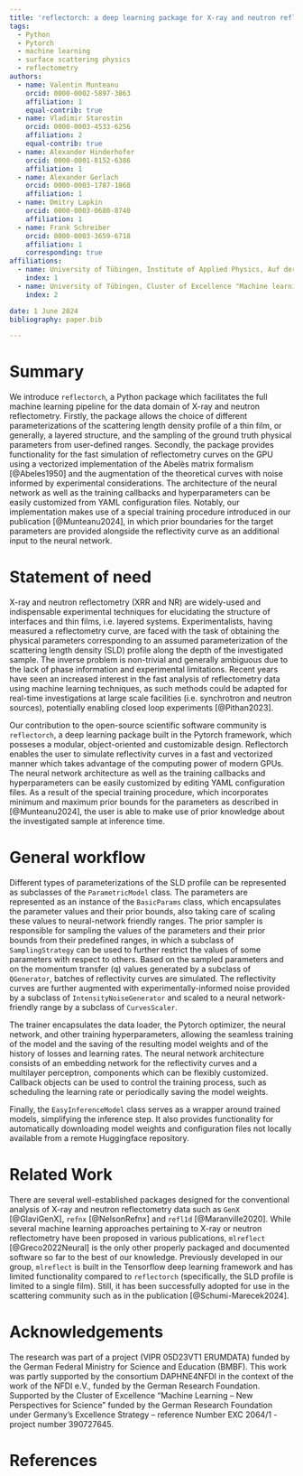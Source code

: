 ```yaml
---
title: 'reflectorch: a deep learning package for X-ray and neutron reflectometry'
tags:
  - Python
  - Pytorch
  - machine learning
  - surface scattering physics
  - reflectometry
authors:
  - name: Valentin Munteanu
    orcid: 0000-0002-5897-3863
    affiliation: 1
    equal-contrib: true
  - name: Vladimir Starostin
    orcid: 0000-0003-4533-6256
    affiliation: 2
    equal-contrib: true
  - name: Alexander Hinderhofer
    orcid: 0000-0001-8152-6386
    affiliation: 1
  - name: Alexander Gerlach
    orcid: 0000-0003-1787-1868
    affiliation: 1
  - name: Dmitry Lapkin
    orcid: 0000-0003-0680-8740
    affiliation: 1
  - name: Frank Schreiber
    orcid: 0000-0003-3659-6718
    affiliation: 1
    corresponding: true
affiliations:
  - name: University of Tübingen, Institute of Applied Physics, Auf der Morgenstelle 10, 72076 Tübingen, Germany
    index: 1
  - name: University of Tübingen, Cluster of Excellence "Machine learning - new perspectives for science", Maria-von-Linden-Straße 6, 72076 Tübingen, Germany
    index: 2

date: 1 June 2024
bibliography: paper.bib

---
```


# Summary

We introduce `reflectorch`, a Python package which facilitates the full machine learning pipeline for the data domain of X-ray and neutron reflectometry. Firstly, the package allows the choice of different parameterizations of the scattering length density profile of a thin film, or generally, a layered structure, and the sampling of the ground truth physical parameters from user-defined ranges. Secondly, the package provides functionality for the fast simulation of reflectometry curves on the GPU using a vectorized implementation of the Abelès matrix formalism [@Abeles1950] and the augmentation of the theoretical curves with noise informed by experimental considerations. The architecture of the neural network as well as the training callbacks and hyperparameters can be easily customized from YAML configuration files. Notably, our implementation makes use of a special training procedure introduced in our publication [@Munteanu2024], in which prior boundaries for the target parameters are provided alongside the reflectivity curve as an additional input to the neural network.


# Statement of need

X-ray and neutron reflectometry (XRR and NR) are widely-used and indispensable experimental techniques for elucidating the structure of interfaces and thin films, i.e. layered systems. Experimentalists, having measured a reflectometry curve, are faced with the task of obtaining the physical parameters corresponding to an assumed parameterization of the scattering length density (SLD) profile along the depth of the investigated sample. The inverse problem is non-trivial and generally ambiguous due to the lack of phase information and experimental limitations. Recent years have seen an increased interest in the fast analysis of reflectometry data using machine learning techniques, as such methods could be adapted for real-time investigations at large scale facilities (i.e. synchrotron and neutron sources), potentially enabling closed loop experiments [@Pithan2023]. 

Our contribution to the open-source scientific software community is `reflectorch`, a deep learning package built in the Pytorch framework, which posseses a modular, object-oriented and customizable design. Reflectorch enables the user to simulate reflectivity curves in a fast and vectorized manner which takes advantage of the computing power of modern GPUs. The neural network architecture as well as the training callbacks and hyperparameters can be easily customized by editing YAML configuration files. As a result of the special training procedure, which incorporates minimum and maximum prior bounds for the parameters as described in [@Munteanu2024], the user is able to make use of prior knowledge about the investigated sample at inference time.  

# General workflow

Different types of parameterizations of the SLD profile can be represented as subclasses of the `ParametricModel` class. The parameters are represented as an instance of the `BasicParams` class, which encapsulates the parameter values and their prior bounds, also taking care of scaling these values to neural-network friendly ranges. The prior sampler is responsible for sampling the values of the parameters and their prior bounds from their predefined ranges, in which a subclass of `SamplingStrategy` can be used to further restrict the values of some parameters with respect to others. Based on the sampled parameters and on the momentum transfer (q) values generated by a subclass of `QGenerator`, batches of reflectivity curves are simulated. The reflectivity curves are further augmented with experimentally-informed noise provided by a subclass of `IntensityNoiseGenerator` and scaled to a neural network-friendly range by a subclass of `CurvesScaler`.

The trainer encapsulates the data loader, the Pytorch optimizer, the neural network, and other training hyperparameters, allowing the seamless training of the model and the saving of the resulting model weights and of the history of losses and learning rates. The neural network architecture consists of an embedding network for the reflectivity curves and a multilayer perceptron, components which can be flexibly customized. Callback objects can be used to control the training process, such as scheduling the learning rate or periodically saving the model weights. 

Finally, the `EasyInferenceModel` class serves as a wrapper around trained models, simplifying the inference step. It also provides functionality for automatically downloading model weights and configuration files not locally available from a remote Huggingface repository.

# Related Work

There are several well-established packages designed for the conventional analysis of X-ray and neutron reflectometry data such as `GenX` [@GlaviGenX], `refnx` [@NelsonRefnx] and `refl1d` [@Maranville2020]. While several machine learning approaches pertaining to X-ray or neutron reflectometry have been proposed in various publications, `mlreflect` [@Greco2022Neural] is the only other properly packaged and documented software so far to the best of our knowledge. Previously developed in our group, `mlreflect` is built in the Tensorflow deep learning framework and has limited functionality compared to `reflectorch` (specifically, the SLD profile is limited to a single film). Still, it has been successfully adopted for use in the scattering community such as in the publication [@Schumi-Marecek2024]. 


# Acknowledgements

The research was part of a project (VIPR 05D23VT1 ERUMDATA) funded by the German Federal Ministry for Science and Education (BMBF). This work was partly supported by the consortium DAPHNE4NFDI in the context of the work of the NFDI e.V., funded by the German Research Foundation. Supported by the Cluster of Excellence “Machine Learning – New Perspectives for Science” funded by the German Research Foundation under Germany’s Excellence Strategy – reference Number EXC 2064/1 - project number 390727645.

# References